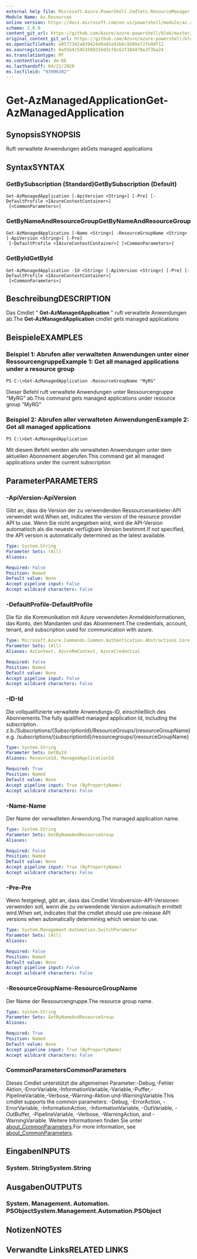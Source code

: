 ```yaml
---
external help file: Microsoft.Azure.PowerShell.Cmdlets.ResourceManager.dll-Help.xml
Module Name: Az.Resources
online version: https://docs.microsoft.com/en-us/powershell/module/az.resources/get-azmanagedapplication
schema: 2.0.0
content_git_url: https://github.com/Azure/azure-powershell/blob/master/src/Resources/Resources/help/Get-AzManagedApplication.md
original_content_git_url: https://github.com/Azure/azure-powershell/blob/master/src/Resources/Resources/help/Get-AzManagedApplication.md
ms.openlocfilehash: e0577342a839424d9a45a91b6c9289a72fe9df12
ms.sourcegitcommit: 6a91b4c545350d316d3cf8c62f384478e3f3ba24
ms.translationtype: MT
ms.contentlocale: de-DE
ms.lasthandoff: 04/21/2020
ms.locfileid: "93996302"
---
```

# <span data-ttu-id="1eeb9-101">Get-AzManagedApplication</span><span class="sxs-lookup"><span data-stu-id="1eeb9-101">Get-AzManagedApplication</span></span>

## <span data-ttu-id="1eeb9-102">Synopsis</span><span class="sxs-lookup"><span data-stu-id="1eeb9-102">SYNOPSIS</span></span>
<span data-ttu-id="1eeb9-103">Ruft verwaltete Anwendungen ab</span><span class="sxs-lookup"><span data-stu-id="1eeb9-103">Gets managed applications</span></span>

## <span data-ttu-id="1eeb9-104">Syntax</span><span class="sxs-lookup"><span data-stu-id="1eeb9-104">SYNTAX</span></span>

### <span data-ttu-id="1eeb9-105">GetBySubscription (Standard)</span><span class="sxs-lookup"><span data-stu-id="1eeb9-105">GetBySubscription (Default)</span></span>
```
Get-AzManagedApplication [-ApiVersion <String>] [-Pre] [-DefaultProfile <IAzureContextContainer>]
 [<CommonParameters>]
```

### <span data-ttu-id="1eeb9-106">GetByNameAndResourceGroup</span><span class="sxs-lookup"><span data-stu-id="1eeb9-106">GetByNameAndResourceGroup</span></span>
```
Get-AzManagedApplication [-Name <String>] -ResourceGroupName <String> [-ApiVersion <String>] [-Pre]
 [-DefaultProfile <IAzureContextContainer>] [<CommonParameters>]
```

### <span data-ttu-id="1eeb9-107">GetById</span><span class="sxs-lookup"><span data-stu-id="1eeb9-107">GetById</span></span>
```
Get-AzManagedApplication -Id <String> [-ApiVersion <String>] [-Pre] [-DefaultProfile <IAzureContextContainer>]
 [<CommonParameters>]
```

## <span data-ttu-id="1eeb9-108">Beschreibung</span><span class="sxs-lookup"><span data-stu-id="1eeb9-108">DESCRIPTION</span></span>
<span data-ttu-id="1eeb9-109">Das Cmdlet " **Get-AzManagedApplication** " ruft verwaltete Anwendungen ab.</span><span class="sxs-lookup"><span data-stu-id="1eeb9-109">The **Get-AzManagedApplication** cmdlet gets managed applications</span></span>

## <span data-ttu-id="1eeb9-110">Beispiele</span><span class="sxs-lookup"><span data-stu-id="1eeb9-110">EXAMPLES</span></span>

### <span data-ttu-id="1eeb9-111">Beispiel 1: Abrufen aller verwalteten Anwendungen unter einer Ressourcengruppe</span><span class="sxs-lookup"><span data-stu-id="1eeb9-111">Example 1: Get all managed applications under a resource group</span></span>
```
PS C:\>Get-AzManagedApplication -ResourceGroupName "MyRG"
```

<span data-ttu-id="1eeb9-112">Dieser Befehl ruft verwaltete Anwendungen unter Ressourcengruppe "MyRG" ab.</span><span class="sxs-lookup"><span data-stu-id="1eeb9-112">This command gets managed applications under resource group "MyRG"</span></span>

### <span data-ttu-id="1eeb9-113">Beispiel 2: Abrufen aller verwalteten Anwendungen</span><span class="sxs-lookup"><span data-stu-id="1eeb9-113">Example 2: Get all managed applications</span></span>
```
PS C:\>Get-AzManagedApplication
```

<span data-ttu-id="1eeb9-114">Mit diesem Befehl werden alle verwalteten Anwendungen unter dem aktuellen Abonnement abgerufen.</span><span class="sxs-lookup"><span data-stu-id="1eeb9-114">This command get all managed applications under the current subscription</span></span>

## <span data-ttu-id="1eeb9-115">Parameter</span><span class="sxs-lookup"><span data-stu-id="1eeb9-115">PARAMETERS</span></span>

### <span data-ttu-id="1eeb9-116">-ApiVersion</span><span class="sxs-lookup"><span data-stu-id="1eeb9-116">-ApiVersion</span></span>
<span data-ttu-id="1eeb9-117">Gibt an, dass die Version der zu verwendenden Ressourcenanbieter-API verwendet wird.</span><span class="sxs-lookup"><span data-stu-id="1eeb9-117">When set, indicates the version of the resource provider API to use.</span></span>
<span data-ttu-id="1eeb9-118">Wenn Sie nicht angegeben wird, wird die API-Version automatisch als die neueste verfügbare Version bestimmt.</span><span class="sxs-lookup"><span data-stu-id="1eeb9-118">If not specified, the API version is automatically determined as the latest available.</span></span>

```yaml
Type: System.String
Parameter Sets: (All)
Aliases:

Required: False
Position: Named
Default value: None
Accept pipeline input: False
Accept wildcard characters: False
```

### <span data-ttu-id="1eeb9-119">-DefaultProfile</span><span class="sxs-lookup"><span data-stu-id="1eeb9-119">-DefaultProfile</span></span>
<span data-ttu-id="1eeb9-120">Die für die Kommunikation mit Azure verwendeten Anmeldeinformationen, das Konto, den Mandanten und das Abonnement.</span><span class="sxs-lookup"><span data-stu-id="1eeb9-120">The credentials, account, tenant, and subscription used for communication with azure.</span></span>

```yaml
Type: Microsoft.Azure.Commands.Common.Authentication.Abstractions.Core.IAzureContextContainer
Parameter Sets: (All)
Aliases: AzContext, AzureRmContext, AzureCredential

Required: False
Position: Named
Default value: None
Accept pipeline input: False
Accept wildcard characters: False
```

### <span data-ttu-id="1eeb9-121">-ID</span><span class="sxs-lookup"><span data-stu-id="1eeb9-121">-Id</span></span>
<span data-ttu-id="1eeb9-122">Die vollqualifizierte verwaltete Anwendungs-ID, einschließlich des Abonnements.</span><span class="sxs-lookup"><span data-stu-id="1eeb9-122">The fully qualified managed application Id, including the subscription.</span></span>
<span data-ttu-id="1eeb9-123">z.b./Subscriptions/{SubscriptionId}/ResourceGroups/{resourceGroupName}</span><span class="sxs-lookup"><span data-stu-id="1eeb9-123">e.g. /subscriptions/{subscriptionId}/resourcegroups/{resourceGroupName}</span></span>

```yaml
Type: System.String
Parameter Sets: GetById
Aliases: ResourceId, ManagedApplicationId

Required: True
Position: Named
Default value: None
Accept pipeline input: True (ByPropertyName)
Accept wildcard characters: False
```

### <span data-ttu-id="1eeb9-124">-Name</span><span class="sxs-lookup"><span data-stu-id="1eeb9-124">-Name</span></span>
<span data-ttu-id="1eeb9-125">Der Name der verwalteten Anwendung.</span><span class="sxs-lookup"><span data-stu-id="1eeb9-125">The managed application name.</span></span>

```yaml
Type: System.String
Parameter Sets: GetByNameAndResourceGroup
Aliases:

Required: False
Position: Named
Default value: None
Accept pipeline input: True (ByPropertyName)
Accept wildcard characters: False
```

### <span data-ttu-id="1eeb9-126">-Pre</span><span class="sxs-lookup"><span data-stu-id="1eeb9-126">-Pre</span></span>
<span data-ttu-id="1eeb9-127">Wenn festgelegt, gibt an, dass das Cmdlet Vorabversion-API-Versionen verwenden soll, wenn die zu verwendende Version automatisch ermittelt wird.</span><span class="sxs-lookup"><span data-stu-id="1eeb9-127">When set, indicates that the cmdlet should use pre-release API versions when automatically determining which version to use.</span></span>

```yaml
Type: System.Management.Automation.SwitchParameter
Parameter Sets: (All)
Aliases:

Required: False
Position: Named
Default value: None
Accept pipeline input: False
Accept wildcard characters: False
```

### <span data-ttu-id="1eeb9-128">-ResourceGroupName</span><span class="sxs-lookup"><span data-stu-id="1eeb9-128">-ResourceGroupName</span></span>
<span data-ttu-id="1eeb9-129">Der Name der Ressourcengruppe.</span><span class="sxs-lookup"><span data-stu-id="1eeb9-129">The resource group name.</span></span>

```yaml
Type: System.String
Parameter Sets: GetByNameAndResourceGroup
Aliases:

Required: True
Position: Named
Default value: None
Accept pipeline input: True (ByPropertyName)
Accept wildcard characters: False
```

### <span data-ttu-id="1eeb9-130">CommonParameters</span><span class="sxs-lookup"><span data-stu-id="1eeb9-130">CommonParameters</span></span>
<span data-ttu-id="1eeb9-131">Dieses Cmdlet unterstützt die allgemeinen Parameter:-Debug,-Fehler Aktion,-ErrorVariable,-InformationVariable,-Variable,-Puffer,-PipelineVariable,-Verbose,-Warning-Aktion und-WarningVariable.</span><span class="sxs-lookup"><span data-stu-id="1eeb9-131">This cmdlet supports the common parameters: -Debug, -ErrorAction, -ErrorVariable, -InformationAction, -InformationVariable, -OutVariable, -OutBuffer, -PipelineVariable, -Verbose, -WarningAction, and -WarningVariable.</span></span> <span data-ttu-id="1eeb9-132">Weitere Informationen finden Sie unter [about_CommonParameters](http://go.microsoft.com/fwlink/?LinkID=113216).</span><span class="sxs-lookup"><span data-stu-id="1eeb9-132">For more information, see [about_CommonParameters](http://go.microsoft.com/fwlink/?LinkID=113216).</span></span>

## <span data-ttu-id="1eeb9-133">Eingaben</span><span class="sxs-lookup"><span data-stu-id="1eeb9-133">INPUTS</span></span>

### <span data-ttu-id="1eeb9-134">System. String</span><span class="sxs-lookup"><span data-stu-id="1eeb9-134">System.String</span></span>

## <span data-ttu-id="1eeb9-135">Ausgaben</span><span class="sxs-lookup"><span data-stu-id="1eeb9-135">OUTPUTS</span></span>

### <span data-ttu-id="1eeb9-136">System. Management. Automation. PSObject</span><span class="sxs-lookup"><span data-stu-id="1eeb9-136">System.Management.Automation.PSObject</span></span>

## <span data-ttu-id="1eeb9-137">Notizen</span><span class="sxs-lookup"><span data-stu-id="1eeb9-137">NOTES</span></span>

## <span data-ttu-id="1eeb9-138">Verwandte Links</span><span class="sxs-lookup"><span data-stu-id="1eeb9-138">RELATED LINKS</span></span>
